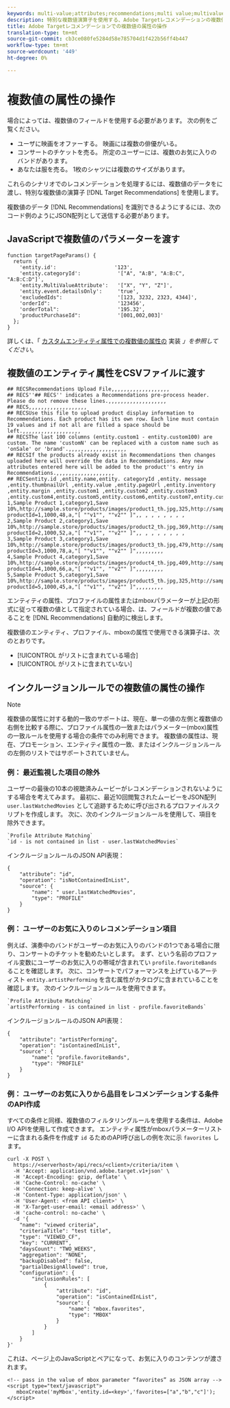 ```yaml
---
keywords: multi-value;attributes;recommendations;multi value;multivalue;multi-value
description: 特別な複数値演算子を使用する、Adobe Targetレコメンデーションの複数値フィールドの操作に関する情報です。
title: Adobe Targetレコメンデーションでの複数値の属性の操作
translation-type: tm+mt
source-git-commit: cb3ce080fe5284d58e785704d1f422b56ff4b447
workflow-type: tm+mt
source-wordcount: '449'
ht-degree: 0%

---
```



# 複数値の属性の操作

場合によっては、複数値のフィールドを使用する必要があります。 次の例をご覧ください。

* ユーザに映画をオファーする。 映画には複数の俳優がいる。
* コンサートのチケットを売る。 所定のユーザーには、複数のお気に入りのバンドがあります。
* あなたは服を売る。 1枚のシャツには複数のサイズがあります。

これらのシナリオでのレコメンデーションを処理するには、複数値のデータをに渡し、特別な複数値の演算子 [!DNL Target Recommendations] を使用します。

複数値のデータ [!DNL Recommendations] を識別できるようにするには、次のコード例のようにJSON配列として送信する必要があります。

## JavaScriptで複数値のパラメーターを渡す

```
function targetPageParams() { 
  return { 
    'entity.id':                   '123', 
    'entity.categoryId':            '["A", "A:B", "A:B:C", "A:B:C:D"]',        
    'entity.MultiValueAttribute':   '["X", "Y", "Z"]', 
    'entity.event.detailsOnly':     'true', 
    'excludedIds":                  '[123, 3232, 2323, 4344]', 
    'orderId":                      '123456', 
    'orderTotal":                   '195.32', 
    'productPurchaseId":            '[001,002,003]' 
  }; 
}
```

詳しくは、「 [カスタムエンティティ属性での複数値の属性の](/help/c-recommendations/c-products/custom-entity-attributes.md#section_80FEFE49E8AF415D99B739AA3CBA2A14) 実装 *」を参照してください*。

## 複数値のエンティティ属性をCSVファイルに渡す

```
## RECSRecommendations Upload File,,,,,,,,,,,,,,,,,,,
## RECS''## RECS'' indicates a Recommendations pre-process header. Please do not remove these lines.,,,,,,,,,,,,,,,,,,,
## RECS,,,,,,,,,,,,,,,,,,,
## RECSUse this file to upload product display information to Recommendations. Each product has its own row. Each line must contain 19 values and if not all are filled a space should be left.,,,,,,,,,,,,,,,,,,,
## RECSThe last 100 columns (entity.custom1 - entity.custom100) are custom. The name 'customN' can be replaced with a custom name such as 'onSale' or 'brand'.,,,,,,,,,,,,,,,,,,,
## RECSIf the products already exist in Recommendations then changes uploaded here will override the data in Recommendations. Any new attributes entered here will be added to the product''s entry in Recommendations.,,,,,,,,,,,,,,,,,,,
## RECSentity.id ,entity.name,entity. categoryId ,entity. message ,entity.thumbnailUrl ,entity.value ,entity.pageUrl ,entity.inventory ,entity.margin ,entity.custom1 ,entity.custom2 ,entity.custom3 ,entity.custom4,entity.custom5,entity.custom6,entity.custom7,entity.custom8,entity.custom9,entity.custom10,
1,Sample Product 1,category1,Save 10%,http://sample.store/products/images/product1_th.jpg,325,http://sample.store/products/product_detail.jsp?productId=1,1000,48,a,"[ ""v1"", ""v2"" ]",, , , , , , , ,
2,Sample Product 2,category1,Save 10%,http://sample.store/products/images/product2_th.jpg,369,http://sample.store/products/product_detail.jsp?productId=2,1000,52,a,"[ ""v1"", ""v2"" ]",, , , , , , , ,
3,Sample Product 3,category1,Save 10%,http://sample.store/products/images/product3_th.jpg,479,http://sample.store/products/product_detail.jsp?productId=3,1000,78,a,"[ ""v1"", ""v2"" ]",,,,,,,,,
4,Sample Product 4,category1,Save 10%,http://sample.store/products/images/product4_th.jpg,409,http://sample.store/products/product_detail.jsp?productId=4,1000,66,a,"[ ""v1"", ""v2"" ]",,,,,,,,,
5,Sample Product 5,category1,Save 10%,http://sample.store/products/images/product5_th.jpg,325,http://sample.store/products/product_detail.jsp?productId=5,1000,45,a,"[ ""v1"", ""v2"" ]",,,,,,,,, 
```

エンティティの属性、プロファイルの属性またはmboxパラメーターが上記の形式に従って複数の値として指定されている場合、は、フィールドが複数の値であることを [!DNL Recommendations] 自動的に検出します。

複数値のエンティティ、プロファイル、mboxの属性で使用できる演算子は、次のとおりです。

* [!UICONTROL がリストに含まれている場合]
* [!UICONTROL がリストに含まれていない]

## インクルージョンルールでの複数値の属性の操作

>[!NOTE]
>
>複数値の属性に対する動的一致のサポートは、現在、単一の値の左側と複数値の右側を比較する際に、プロファイル属性の一致またはパラメーター(mbox)属性の一致ルールを使用する場合の条件でのみ利用できます。 複数値の属性は、現在、プロモーション、エンティティ属性の一致、またはインクルージョンルールの左側のリストではサポートされていません。


### 例： 最近監視した項目の除外

ユーザーの最後の10本の視聴済みムービーがレコメンデーションされないようにする場合を考えてみます。 最初に、最近10回閲覧されたムービーをJSON配列 `user.lastWatchedMovies` として追跡するために呼び出されるプロファイルスクリプトを作成します。 次に、次のインクルージョンルールを使用して、項目を除外できます。

```
`Profile Attribute Matching`
`id - is not contained in list - user.lastWatchedMovies`
```

インクルージョンルールのJSON API表現：

```
{
    "attribute": "id",
    "operation": "isNotContainedInList",
    "source": {
        "name": " user.lastWatchedMovies",
        "type": "PROFILE"
    }
} 
```

### 例： ユーザーのお気に入りのレコメンデーション項目

例えば、演奏中のバンドがユーザーのお気に入りのバンドの1つである場合に限り、コンサートのチケットを勧めたいとします。 まず、という名前のプロファイル変数にユーザーのお気に入りの帯域が含まれてい `profile.favoriteBands` ることを確認します。 次に、コンサートでパフォーマンスを上げているアーティスト `entity.artistPerforming` を含む属性がカタログに含まれていることを確認します。 次のインクルージョンルールを使用できます。

```
`Profile Attribute Matching`
`artistPerforming - is contained in list - profile.favoriteBands`
```

インクルージョンルールのJSON API表現：

```
{
    "attribute": "artistPerforming",
    "operation": "isContainedInList",
    "source": {
        "name": "profile.favoriteBands",
        "type": "PROFILE"
    }
}
```

### 例： ユーザーのお気に入りから品目をレコメンデーションする条件のAPI作成

すべての条件と同様、複数値のフィルタリングルールを使用する条件は、Adobe I/O APIを使用して作成できます。 エンティティ属性がmboxパラメーターリストーに含まれる条件を作成す `id` るためのAPI呼び出しの例を次に示 `favorites` します。

```
curl -X POST \
  https://<serverhost>/api/recs/<client>/criteria/item \
  -H 'Accept: application/vnd.adobe.target.v1+json' \
  -H 'Accept-Encoding: gzip, deflate' \
  -H 'Cache-Control: no-cache' \
  -H 'Connection: keep-alive' \
  -H 'Content-Type: application/json' \
  -H 'User-Agent: <from API client>' \
  -H 'X-Target-user-email: <email address>' \
  -H 'cache-control: no-cache' \
  -d '{
    "name": "viewed criteria",
    "criteriaTitle": "test title",
    "type": "VIEWED_CF",
    "key": "CURRENT",
    "daysCount": "TWO_WEEKS",
    "aggregation": "NONE",
    "backupDisabled": false,
    "partialDesignAllowed": true,
    "configuration": {
        "inclusionRules": [
            {
                "attribute": "id",
                "operation": "isContainedInList",
                "source": {
                    "name": "mbox.favorites",
                    "type": "MBOX"
                }
            }
        ]
    }
}'
```

これは、ページ上のJavaScriptとペアになって、お気に入りのコンテンツが渡されます。

```
<!-- pass in the value of mbox parameter “favorites” as JSON array -->
<script type="text/javascript">
   mboxCreate('myMbox','entity.id=<key>','favorites=["a","b","c"]');
</script>
```
